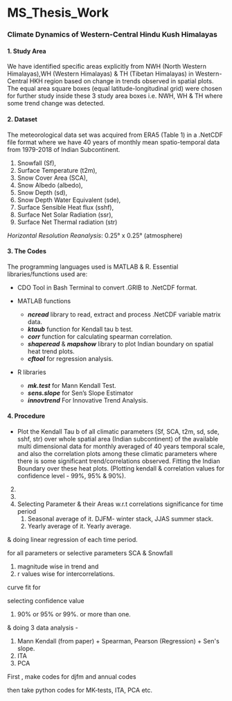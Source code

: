 # MS_Thesis_Work

### Climate Dynamics of Western-Central Hindu Kush Himalayas

#### 1. Study Area

We have identified specific areas explicitly from NWH (North Western Himalayas),WH (Western Himalayas) & TH (Tibetan Himalayas) in Western-Central HKH region based on change in trends observed in spatial plots. The equal area square boxes (equal latitude-longitudinal grid) were chosen for further study inside these 3 study area boxes i.e. NWH, WH & TH where some trend change was detected.

#### 2. Dataset

The meteorological data set was acquired from ERA5 (Table 1) in a .NetCDF file format where we have 40 years of monthly mean spatio-temporal data from 1979-2018 of  Indian Subcontinent.

1. Snowfall (Sf), 
2. Surface Temperature (t2m), 
3. Snow Cover Area (SCA), 
4. Snow Albedo (albedo), 
5. Snow Depth (sd), 
6. Snow Depth Water Equivalent (sde), 
7. Surface Sensible Heat flux (sshf), 
8. Surface Net Solar Radiation (ssr), 
9. Surface Net Thermal radiation (str) 


_Horizontal Resolution Reanalysis_: 0.25° x 0.25° (atmosphere)

#### 3. The Codes

The programming languages used is MATLAB & R. Essential libraries/functions used are:

* CDO Tool in Bash Terminal to convert .GRIB to .NetCDF format.

* MATLAB functions
    * _**ncread**_ library to read, extract and process .NetCDF variable matrix data.
    * _**ktaub**_ function for Kendall tau b test.
    * _**corr**_ function for calculating spearman correlation.
    * _**shaperead**_ & _**mapshow**_ library to plot Indian boundary on spatial heat trend plots.
    * _**cftool**_ for regression analysis.

* R libraries
    * _**mk.test**_ for Mann Kendall Test.
    * _**sens.slope**_ for Sen’s Slope Estimator
    * _**innovtrend**_ For Innovative Trend Analysis.

#### 4. Procedure
* Plot the Kendall Tau b of all climatic parameters (Sf, SCA, t2m, sd, sde, sshf, str) over whole spatial area (Indian subcontinent) of the available multi dimensional data for monthly averaged of 40 years temporal scale, and also the correlation plots among these climatic parameters where there is some significant trend/correlations observed. Fitting the Indian Boundary over these heat plots. (Plotting kendall & correlation values for confidence level - 99%, 95% & 90%).
2. 
3.
6. Selecting Parameter & their Areas w.r.t correlations significance for time period 
    1. Seasonal average of it. DJFM- winter stack, JJAS summer stack. 
    2. Yearly average of it. Yearly average. 

& doing linear regression of each time period.

 for all parameters or selective parameters SCA & Snowfall 

1. magnitude wise in trend and 
2. r values wise for intercorrelations.

curve fit for

selecting confidence value

1. 90% or 95% or 99%. or more than one.

& doing 3 data analysis  - 

1. Mann Kendall (from paper) + Spearman, Pearson (Regression) + Sen's slope.
2. ITA
3. PCA

First , make codes for djfm and annual codes

then take python codes for MK-tests, ITA, PCA etc.

